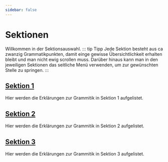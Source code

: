 ```yaml
---
sidebar: false
---
```


# Sektionen

Willkommen in der Sektionsauswahl.
::: tip Tipp
Jede Sektion besteht aus ca zwanzig Grammatikpunkten, damit einge gewisse Übersichtlichkeit erhalten bleibt und man nicht ewig scrollen muss. Darüber hinaus kann man in den jeweiligen Sektionen das seitliche Menü verwenden, um zur gewünschten Stelle zu springen.
:::

## [Sektion 1](/sektionen/sek1.html)

Hier werden die Erklärungen zur Grammitik in Sektion 1 aufgelistet.

## [Sektion 2](/sektionen/sek2.html)

Hier werden die Erklärungen zur Grammitik in Sektion 2 aufgelistet.

## [Sektion 3](/sektionen/sek3.html)

Hier werden die Erklärungen zur Grammitik in Sektion 3 aufgelistet.
